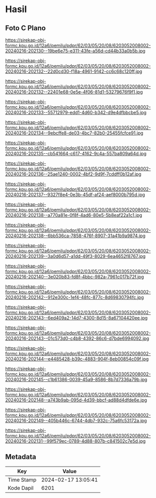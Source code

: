 # Hasil

## Foto C Plano

https://sirekap-obj-formc.kpu.go.id/12a6/pemilu/pdpr/62/03/05/20/08/6203052008002-20240216-202130--19be6e75-e311-43fe-a56d-cd44b33a0b5b.jpg

https://sirekap-obj-formc.kpu.go.id/12a6/pemilu/pdpr/62/03/05/20/08/6203052008002-20240216-202132--22d0cd30-f18a-4961-9142-cc6c68c120ff.jpg

https://sirekap-obj-formc.kpu.go.id/12a6/pemilu/pdpr/62/03/05/20/08/6203052008002-20240216-202132--22401e68-0e5e-4f06-81d1-53279676f9f1.jpg

https://sirekap-obj-formc.kpu.go.id/12a6/pemilu/pdpr/62/03/05/20/08/6203052008002-20240216-202133--55712979-edd1-4d60-b342-d9e4dfbbcbe5.jpg

https://sirekap-obj-formc.kpu.go.id/12a6/pemilu/pdpr/62/03/05/20/08/6203052008002-20240216-202134--9ebcffe8-de03-4bc7-82b0-25455fcfce91.jpg

https://sirekap-obj-formc.kpu.go.id/12a6/pemilu/pdpr/62/03/05/20/08/6203052008002-20240216-202135--cb541664-c617-4162-9c4a-557ba809a64d.jpg

https://sirekap-obj-formc.kpu.go.id/12a6/pemilu/pdpr/62/03/05/20/08/6203052008002-20240216-202136--25ae1240-0002-4bf2-9d9f-7cddff0b12af.jpg

https://sirekap-obj-formc.kpu.go.id/12a6/pemilu/pdpr/62/03/05/20/08/6203052008002-20240216-202137--9327f8e4-0e3b-45df-af24-aef8000b795d.jpg

https://sirekap-obj-formc.kpu.go.id/12a6/pemilu/pdpr/62/03/05/20/08/6203052008002-20240216-202138--a770a81e-0f8f-4ad6-80e5-5b8eaf22a1c1.jpg

https://sirekap-obj-formc.kpu.go.id/12a6/pemilu/pdpr/62/03/05/20/08/6203052008002-20240216-202138--6bb536ca-7858-476f-8907-31a41b9a9874.jpg

https://sirekap-obj-formc.kpu.go.id/12a6/pemilu/pdpr/62/03/05/20/08/6203052008002-20240216-202139--3a0d6d57-a1dd-49f3-8029-6ea4652f8767.jpg

https://sirekap-obj-formc.kpu.go.id/12a6/pemilu/pdpr/62/03/05/20/08/6203052008002-20240216-202140--3e020b83-fd8f-4bbc-982a-7961c017b72f.jpg

https://sirekap-obj-formc.kpu.go.id/12a6/pemilu/pdpr/62/03/05/20/08/6203052008002-20240216-202142--912e300c-1ef4-48fc-877c-8d69830794fc.jpg

https://sirekap-obj-formc.kpu.go.id/12a6/pemilu/pdpr/62/03/05/20/08/6203052008002-20240216-202143--6ed409a2-14d7-4300-8d15-8a67104420ee.jpg

https://sirekap-obj-formc.kpu.go.id/12a6/pemilu/pdpr/62/03/05/20/08/6203052008002-20240216-202143--01c573d0-c4b8-4392-86c6-d7bde6994092.jpg

https://sirekap-obj-formc.kpu.go.id/12a6/pemilu/pdpr/62/03/05/20/08/6203052008002-20240216-202144--e4485428-b39c-4883-904f-8eb00854c09f.jpg

https://sirekap-obj-formc.kpu.go.id/12a6/pemilu/pdpr/62/03/05/20/08/6203052008002-20240216-202145--c1b61386-0039-45a9-8586-8b7d7336a79b.jpg

https://sirekap-obj-formc.kpu.go.id/12a6/pemilu/pdpr/62/03/05/20/08/6203052008002-20240216-202148--a743b9ab-095d-4d39-bbcf-ad88d4dfde6e.jpg

https://sirekap-obj-formc.kpu.go.id/12a6/pemilu/pdpr/62/03/05/20/08/6203052008002-20240216-202149--405b446c-6744-4db7-932c-75a6fc53172a.jpg

https://sirekap-obj-formc.kpu.go.id/12a6/pemilu/pdpr/62/03/05/20/08/6203052008002-20240216-202131--99f579ec-0789-4d88-807b-c841502c7e5d.jpg


## Metadata

| Key        | Value               |
| ---------- | ------------------- |
| Time Stamp | 2024-02-17 13:05:41 |
| Kode Dapil | 6201                |



